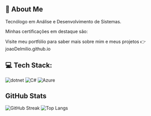 ## 🚀 About Me
Tecnólogo em Análise e Desenvolvimento de Sistemas.

Minhas certificações em destaque são:

Visite meu portfólio para saber mais sobre mim e meus projetos 👉 joaoDelmilio.github.io

## 💻 Tech Stack:

![dotnet](https://img.shields.io/badge/.NET-512BD4?style=for-the-badge&logo=dotnet&logoColor=white) ![C#](https://img.shields.io/badge/C%23-239120?style=for-the-badge&logo=csharp&logoColor=white) ![Azure](https://img.shields.io/badge/microsoft%20azure-0089D6?style=for-the-badge&logo=microsoft-azure&logoColor=white)

## GitHub Stats
![GitHub Streak](https://streak-stats.demolab.com/?user=joaoDelmilio)
![Top Langs](https://github-readme-stats.vercel.app/api/top-langs/?username=joaoDelmilio&layout=compact) 
